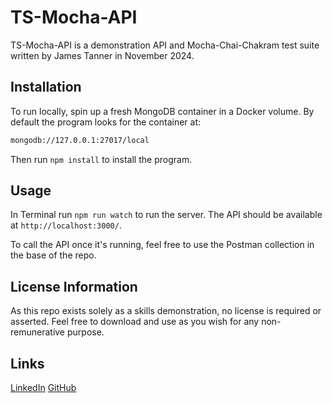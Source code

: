# TS-Mocha-API 

TS-Mocha-API is a demonstration API and Mocha-Chai-Chakram test suite written by James Tanner in November 2024. 

## Installation

To run locally, spin up a fresh MongoDB container in a Docker volume. By default the program looks for the container at:
```bash
mongodb://127.0.0.1:27017/local
```
Then run `npm install` to install the program.

## Usage

In Terminal run `npm run watch` to run the server. The API should be available at `http://localhost:3000/`.

To call the API once it's running, feel free to use the Postman collection in the base of the repo.

## License Information

As this repo exists solely as a skills demonstration, no license is required or asserted. Feel free to download and use as you wish for any non-remunerative purpose.

## Links

[LinkedIn](https://www.linkedin.com/in/jameshtanner/)
[GitHub](https://github.com/DaggaRoosta/ts-mocha-api)
